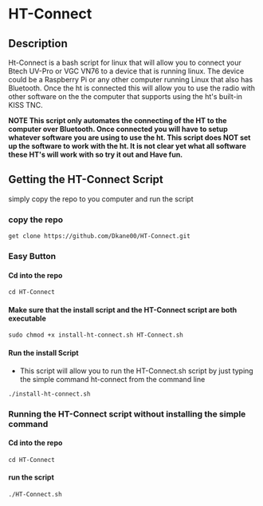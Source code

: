 # HT-Connect

## Description

Ht-Connect is a bash script for linux that will allow you to connect your Btech UV-Pro or VGC VN76 to a device that is running linux.  The device could be a Raspberry Pi or any other computer running Linux that also has Bluetooth.  Once the ht is connected this will allow you to use the radio with other software on the the computer that supports using the ht's built-in KISS TNC.

**NOTE 
This script only automates the connecting of the HT to the computer over Bluetooth.  Once connected you will have to setup whatever software you are using to use the ht.  This script does NOT set up the software to work with the ht. It is not clear yet what all software these HT's will work with so try it out and Have fun.**


## Getting the HT-Connect Script

simply copy the repo to you computer and run the script

### copy the repo

``` shell
get clone https://github.com/Dkane00/HT-Connect.git
```

### Easy Button

#### Cd into the repo
``` shell
cd HT-Connect
```
#### Make sure that the install script and the HT-Connect script are both executable
``` shell
sudo chmod +x install-ht-connect.sh HT-Connect.sh
```
#### Run the install Script
- This script will allow you to run the HT-Connect.sh script by just typing the simple command ht-connect from the command line
``` shell
./install-ht-connect.sh
```
### Running the HT-Connect script without installing the simple command

#### Cd into the repo
``` shell
cd HT-Connect
```

#### run the script
``` shell
./HT-Connect.sh
```

